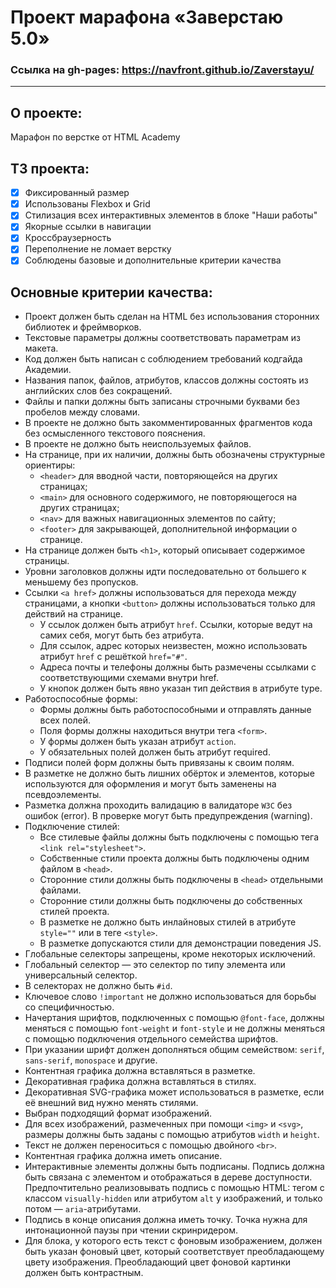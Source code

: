# Проект марафона «Заверстаю 5.0»

### Ссылка на gh-pages: https://navfront.github.io/Zaverstayu/
---

## О проекте:

Марафон по верстке от HTML Academy

## ТЗ проекта:

- [x] Фиксированный размер
- [x] Использованы Flexbox и Grid
- [x] Стилизация всех интерактивных элементов в блоке "Наши работы"
- [x] Якорные ссылки в навигации
- [x] Кроссбраузерность
- [x] Переполнение не ломает верстку
- [x] Соблюдены базовые и дополнительные критерии качества

## Основные критерии качества:

- Проект должен быть сделан на HTML без использования сторонних библиотек и фреймворков.
- Текстовые параметры должны соответствовать параметрам из макета.
- Код должен быть написан с соблюдением требований кодгайда Академии.
- Названия папок, файлов, атрибутов, классов должны состоять из английских слов без сокращений.
- Файлы и папки должны быть записаны строчными буквами без пробелов между словами.
- В проекте не должно быть закомментированных фрагментов кода без осмысленного текстового пояснения.
- В проекте не должно быть неиспользуемых файлов.
- На странице, при их наличии, должны быть обозначены структурные ориентиры: 
  - `<header>` для вводной части, повторяющейся на других страницах;
  -	`<main>` для основного содержимого, не повторяющегося на других страницах;
  -	`<nav>` для важных навигационных элементов по сайту;
  - `<footer>` для закрывающей, дополнительной информации о странице.
- На странице должен быть `<h1>`, который описывает содержимое страницы.
- Уровни заголовков должны идти последовательно от большего к меньшему без пропусков.
- Ссылки `<a href>` должны использоваться для перехода между страницами, а кнопки `<button>` должны использоваться только для действий на странице.
  - У ссылок должен быть атрибут `href`. Ссылки, которые ведут на самих себя, могут быть без атрибута.
  - Для ссылок, адрес которых неизвестен, можно использовать атрибут `href` с решёткой `href="#"`.
  - Адреса почты и телефоны должны быть размечены ссылками с соответствующими схемами внутри href.
  - У кнопок должен быть явно указан тип действия в атрибуте type.
- Работоспособные формы:
  - Формы должны быть работоспособными и отправлять данные всех полей.
  - Поля формы должны находиться внутри тега `<form>`.
  - У формы должен быть указан атрибут `action`.
  - У обязательных полей должен быть атрибут required.
- Подписи полей форм должны быть привязаны к своим полям.
- В разметке не должно быть лишних обёрток и элементов, которые используются для оформления и могут быть заменены на псевдоэлементы.
- Разметка должна проходить валидацию в валидаторе `W3C` без ошибок (error).
В проверке могут быть предупреждения (warning).
- Подключение стилей:
  - Все стилевые файлы должны быть подключены с помощью тега `<link rel="stylesheet">`.
  - Собственные стили проекта должны быть подключены одним файлом в `<head>`.
  - Сторонние стили должны быть подключены в `<head>` отдельными файлами.
  - Сторонние стили должны быть подключены до собственных стилей проекта.
  - В разметке не должно быть инлайновых стилей в атрибуте `style=""` или в теге `<style>`.
  - В разметке допускаются стили для демонстрации поведения JS.
- Глобальные селекторы запрещены, кроме некоторых исключений.
- Глобальный селектор — это селектор по типу элемента или универсальный селектор.
- В селекторах не должно быть `#id`.
- Ключевое слово `!important` не должно использоваться для борьбы со специфичностью.
- Начертания шрифтов, подключенных с помощью `@font-face`, должны меняться с помощью `font-weight` и `font-style` и не должны меняться с помощью подключения отдельного семейства шрифтов.
- При указании шрифт должен дополняться общим семейством: `serif`, `sans-serif`, `monospace` и другие.
- Контентная графика должна вставляться в разметке.
- Декоративная графика должна вставляться в стилях.
- Декоративная SVG-графика может использоваться в разметке, если её внешний вид нужно менять стилями.
- Выбран подходящий формат изображений.
- Для всех изображений, размеченных при помощи `<img>` и `<svg>`, размеры должны быть заданы с помощью атрибутов `width` и `height`.
- Текст не должен переноситься с помощью двойного `<br>`.
- Контентная графика должна иметь описание.
- Интерактивные элементы должны быть подписаны. Подпись должна быть связана с элементом и отображаться в дереве доступности. Предпочтительно реализовывать подпись с помощью HTML: тегом с классом `visually-hidden` или атрибутом `alt` у изображений, и только потом — `aria`-атрибутами.
- Подпись в конце описания должна иметь точку. Точка нужна для интонационной паузы при чтении скринридером.
- Для блока, у которого есть текст с фоновым изображением, должен быть указан фоновый цвет, который соответствует преобладающему цвету изображения. Преобладающий цвет фоновой картинки должен быть контрастным.

